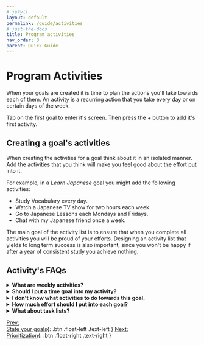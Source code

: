 ```yaml
---
# jekyll
layout: default
permalink: /guide/activities
# just-the-docs
title: Program activities
nav_order: 3
parent: Quick Guide
---
```

# Program Activities
When your goals are created it is time to plan the actions you'll take towards each of them. An activity is a recurring action that you take every day or on certain days of the week.

Tap on the first goal to enter it's screen. Then press the + button to add it's first activity.

## Creating a goal's activities
When creating the activities for a goal think about it in an isolated manner. Add the activities that you think will make you feel good about the effort put into it.

For example, in a *Learn Japanese* goal you might add the following activities:
* Study Vocabulary every day.
* Watch a Japanese TV show for two hours each week.
* Go to Japanese Lessons each Mondays and Fridays.
* Chat with my Japanese friend once a week.

The main goal of the activity list is to ensure that when you complete all activities you will be proud of your efforts. Designing an activity list that yields to long term success is also important, since you won't be happy if after a year of consistent study you achieve nothing.

## Activity's FAQs

<details markdown="block">
<summary ><b>What are weekly activities?</b>
</summary>
Daily and select-weekdays activities are fixed on certain days. You have to work out on Monday and Thursday, and if you dont, you miss the workout.

If you want to be able to work out any two days of the week, you can set up you activity as weekly, and it will appear every day on the "This Week" section on the app, allowing you to do the activity any day of the week. 

But, what should you use? It depends a lot on personal preferences, but we think that:
  - Daily activities are completed more often, since they are more urgent. Choose daily what you want to be sure you do.
  - Weekly activities are more easily defered, but also they feel better to procrastinate. For this reason, they are a good fit for activities that would be good to do if you have some spare time of your daily ones, but are not critical to you.
</details>

<details markdown="block">
<summary ><b>Should I put a time goal into my activity?</b>
</summary>
Goaliath lets you put time goals into your activities, turning *study vocabulary each day* into *study vocabulary **for one hour** each day*.

What should you use depends on whether the activity has a clear end:
  - The activity *Write my novel* doesn't have one. You could dedicate 1 or 8 hours a day. 

In this case the best thing to do is to add a time goal in order to put boundaries to the activity. Choose a duration that will make you proud of the time dedication. Have in mind that you shouldn't be doing much avobe the goal. Dedicating too much time to an activity will get you exhausted and out of time and energy for other important ones. So choose a goal that is high enough.
  
  - The activity *Workout at the gym* is different (if you have a fixed plan on what exercises to do each day). 
  
The activity can take more or less time, but it will last just what you need to complete the workout. In this case, you don't want to put a time goal. Just check the activity once you have finished your training (you are still able to start a timer to track how long it takes tapping on the day's activity to see its detail screen).
</details>

<details markdown="block">
<summary ><b>I don't know what activities to do towards this goal.</b>
</summary>
Time dedication activities are good for things you want to do, but you don't know how yet. For example:

You want to learn to draw, but have no idea how to start. Begin creating a "Learn to draw" goal, then a single "Learn to draw" activity with a daily time goal of 30 minutes. 

Even without a clear road in sight, you can dedicate that time to search for online resources, books, a local scholl, etc. When that time dedication begins to blossom, you can later replace your "Learn to draw" activity by more specific ones like "Whatch master's youtube videos", "practice quick sketching" and "Work on my master piece".

This is the power of time dedication, to clear the "I don't know how to start" mist that leads to eternal defering of what we want to do. That is why we think time dedication beats tasks or "what to do" lists. The former just breeds the latter.
</details>

<details markdown="block">
<summary ><b>How much effort should I put into each goal?</b>
</summary>
The more relevant is that goal for you, the more you'll have to work to feel good about your efforts.

Also, avoid thinking about the time you have available when creating activities. Just think about **the time you need to dedicate to be happy** with your afforts on each goal. 

Thinking "I dont have much time, so I just be able to train 1 day a week (even if I think that is not enough)" will lead to you working for nothing. Be sincere and create activities thinking on the time you need to feel good, not the time you have. Of course, the latter can affect the former! But is this first one the one that matters.
</details>

<details markdown="block">
<summary ><b>What about task lists?</b>
</summary>
For certain goals you might need task lists to make a plan of action and track your progress. Goaliath does not support traditional task lists, as it is just a tool to help you put in the effort. 

We believe that adding project management features would harm that main purpose. You'll need to use another tool alongside Goaliath if you need task lists (for simple ones, we are fans of pen and paper).

Take this as a brief example: 
- In Goaliath, you can have the activity *Write my book* for 4 hours each day. Doing that activity ensures you put the effort that will drive all progress. The exact thing that you write does not matter for Goaliath, and you don't need to edit the activity when you make progress on your book.
- You can have the whole novel planned in your computer and mark each chapter as completed while you are dedicating time to your *Write my book* activity.
</details>

[Prev:<br/>State your goals](/guide/goals){: .btn .float-left .text-left }
[Next:<br/>Prioritization](/guide/prioritization){: .btn .float-right .text-right }
<br/><br/>